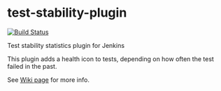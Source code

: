 test-stability-plugin
=====================


[![Build Status](https://ci.jenkins.io/buildStatus/icon?job=Plugins/test-stability-plugin/master)](https://ci.jenkins.io/job/Plugins/job/test-stability-plugin/job/master/)

Test stability statistics plugin for Jenkins

This plugin adds a health icon to tests, depending on how often the test failed in the past.

See [Wiki page](https://wiki.jenkins-ci.org/display/JENKINS/Test+stability+plugin "Test stability plugin wiki") for more info.
